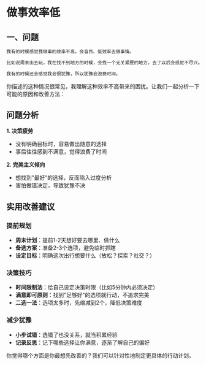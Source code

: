 # 做事效率低

## 一、问题
```md
我有的时候感觉我做事的效率不高，会盲目、低效率去做事情。

比如说周末出去玩，我在找不到地方的时候，会找一个无关紧要的地方，去了以后会感觉不尽兴。

我有的时候还会感觉我会很犹豫，所以犹豫会浪费时间。
```


你描述的这种情况很常见，我理解这种效率不高带来的困扰。让我们一起分析一下可能的原因和改善方法：

## 问题分析

**1. 决策疲劳**
- 没有明确目标时，容易做出随意的选择
- 事后往往感到不满意，觉得浪费了时间

**2. 完美主义倾向**
- 想找到"最好"的选择，反而陷入过度分析
- 害怕做错决定，导致犹豫不决

## 实用改善建议

### 提前规划
- **周末计划**：提前1-2天想好要去哪里、做什么
- **备选方案**：准备2-3个选项，避免临时抓瞎
- **设定目标**：明确这次出行想要什么（放松？探索？社交？）

### 决策技巧
- **时间限制法**：给自己设定决策时限（比如5分钟内必须决定）
- **满意即可原则**：找到"足够好"的选项就行动，不追求完美
- **二选一法**：选项太多时，先缩减到2个，降低决策难度

### 减少犹豫
- **小步试错**：选错了也没关系，就当积累经验
- **记录反思**：记下哪些选择让你满意，逐渐了解自己的偏好

你觉得哪个方面是你最想先改善的？我们可以针对性地制定更具体的行动计划。
